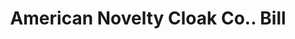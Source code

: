 ---
doi: 10.7916/D8GB3G33
date_other: '1890'
date_other_textual: 1890-1899
form: printed ephemera
genre:
- Invoices
name:
- American Novelty Cloak Co.
object_in_context_url: https://biggert.cul.columbia.edu/items/view/ave_biggert_00944
subject_hierarchical_geographic:
- New York, New York, United States
subject_name:
- American Novelty Cloak Co.
title: American Novelty Cloak Co.. Bill
sort_title: American Novelty Cloak Co.. Bill
call_number: ave_biggert_00944
coordinates:
- 40.71277777777778,-74.00583333333333
pid: ave_biggert_00944
identifiers: ave_biggert_00944
permalink: /biggert/ave_biggert_00944/
layout: iiif-image-page
---